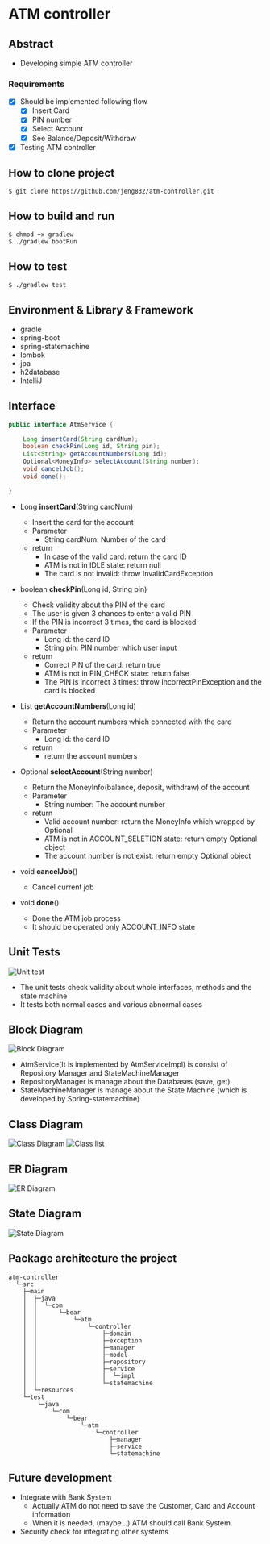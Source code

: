 # ATM controller
## Abstract
- Developing simple ATM controller
### Requirements
- [x] Should be implemented following flow
    - [x] Insert Card
    - [x] PIN number
    - [x] Select Account
    - [x] See Balance/Deposit/Withdraw
- [x] Testing ATM controller
## How to clone project
```$bash
$ git clone https://github.com/jeng832/atm-controller.git
```
## How to build and run
```$bash
$ chmod +x gradlew
$ ./gradlew bootRun
```
## How to test
```$bash
$ ./gradlew test
```
## Environment & Library & Framework
- gradle
- spring-boot
- spring-statemachine
- lombok
- jpa
- h2database
- IntelliJ
## Interface
```java
public interface AtmService {

    Long insertCard(String cardNum);
    boolean checkPin(Long id, String pin);
    List<String> getAccountNumbers(Long id);
    Optional<MoneyInfo> selectAccount(String number);
    void cancelJob();
    void done();

}
```
- Long **insertCard**(String cardNum)
    - Insert the card for the account
    - Parameter
        - String cardNum: Number of the card
    - return
        - In case of the valid card: return the card ID
        - ATM is not in IDLE state: return null
        - The card is not invalid: throw InvalidCardException

- boolean **checkPin**(Long id, String pin)
    - Check validity about the PIN of the card
    - The user is given 3 chances to enter a valid PIN
    - If the PIN is incorrect 3 times, the card is blocked
    - Parameter
        - Long id: the card ID
        - String pin: PIN number which user input
    - return
        - Correct PIN of the card: return true
        - ATM is not in PIN_CHECK state: return false
        - The PIN is incorrect 3 times: throw IncorrectPinException and the card is blocked
- List<String> **getAccountNumbers**(Long id)
    - Return the account numbers which connected with the card
    - Parameter
        - Long id: the card ID
    - return
        - return the account numbers
- Optional<MoneyInfo> **selectAccount**(String number)
    - Return the MoneyInfo(balance, deposit, withdraw) of the account
    - Parameter
        - String number: The account number
    - return
        - Valid account number: return the MoneyInfo which wrapped by Optional
        - ATM is not in ACCOUNT_SELETION state: return empty Optional object
        - The account number is not exist: return empty Optional object
- void **cancelJob**()
    - Cancel current job
- void **done**()
    - Done the ATM job process
    - It should be operated only ACCOUNT_INFO state
## Unit Tests
![Unit test](./img/unit_test.PNG)
- The unit tests check validity about whole interfaces, methods and the state machine
- It tests both normal cases and various abnormal cases
## Block Diagram
![Block Diagram](./img/block_diagram.png)
- AtmService(It is implemented by AtmServiceImpl) is consist of Repository Manager and StateMachineManager
- RepositoryManager is manage about the Databases (save, get)
- StateMachineManager is manage about the State Machine (which is developed by Spring-statemachine)
## Class Diagram
![Class Diagram](./img/class_diagram.png)
![Class list](./img/class_lists.PNG)
## ER Diagram
![ER Diagram](./img/ERD.png)
## State Diagram
![State Diagram](./img/statemachine_diagram.png)
## Package architecture the project
```
atm-controller
  └─src
    ├─main
    │  ├─java
    │  │  └─com
    │  │      └─bear
    │  │          └─atm
    │  │              └─controller
    │  │                  ├─domain
    │  │                  ├─exception
    │  │                  ├─manager
    │  │                  ├─model
    │  │                  ├─repository
    │  │                  ├─service
    │  │                  │  └─impl
    │  │                  └─statemachine
    │  └─resources
    └─test
        └─java
            └─com
                └─bear
                    └─atm
                        └─controller
                            ├─manager
                            ├─service
                            └─statemachine

```

## Future development
- Integrate with Bank System
    - Actually ATM do not need to save the Customer, Card and Account information
    - When it is needed, (maybe...) ATM should call Bank System.
- Security check for integrating other systems
